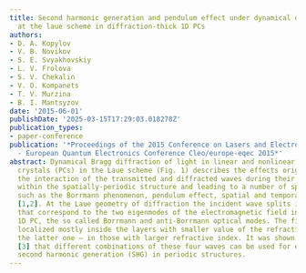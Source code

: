 ```yaml
---
title: Second harmonic generation and pendulum effect under dynamical diffraction
  at the laue scheme in diffraction-thick 1D PCs
authors:
- D. A. Kopylov
- V. B. Novikov
- S. E. Svyakhovskiy
- L. V. Frolova
- S. V. Chekalin
- V. O. Kompanets
- T. V. Murzina
- B. I. Mantsyzov
date: '2015-06-01'
publishDate: '2025-03-15T17:29:03.018278Z'
publication_types:
- paper-conference
publication: '*Proceedings of the 2015 Conference on Lasers and Electro-optics/europe
  - European Quantum Electronics Conference Cleo/europe-eqec 2015*'
abstract: Dynamical Bragg diffraction of light in linear and nonlinear 1D photonic
  crystals (PCs) in the Laue scheme (Fig. 1) describes the effects originating from
  the interaction of the transmitted and diffracted waves during their propagation
  within the spatially-periodic structure and leading to a number of specific effects,
  such as the Borrmann phenomenon, pendulum effect, spatial and temporal pulse splitting
  [1,2]. At the Laue geometry of diffraction the incident wave splits into four waves
  that correspond to the two eigenmodes of the electromagnetic field inside a multilayer
  1D PC, the so called Borrmann and anti-Borrmann optical modes. The first one is
  localized mostly inside the layers with smaller value of the refractive index, while
  the latter one – in those with larger refractive index. It was shown theoretically
  [3] that different combinations of these four waves can be used for effective phase-matching
  second harmonic generation (SHG) in periodic structures.
---
```

